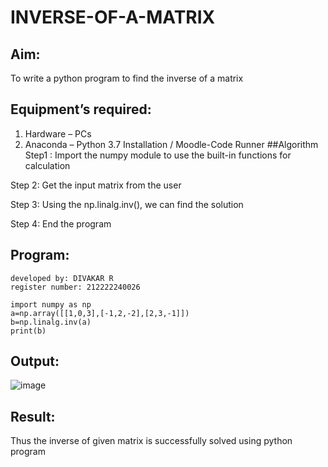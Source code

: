 # INVERSE-OF-A-MATRIX
## Aim:
To write a python program to find the inverse of a matrix
## Equipment’s required:
1. 	Hardware – PCs
2. 	Anaconda – Python 3.7 Installation / Moodle-Code Runner
##Algorithm
Step1 :
Import the numpy module to use the built-in functions for calculation

Step 2:
Get the input matrix from the user

Step 3:
Using the np.linalg.inv(), we can find the solution

Step 4:
End the program

## Program:
```
developed by: DIVAKAR R
register number: 212222240026

import numpy as np
a=np.array([[1,0,3],[-1,2,-2],[2,3,-1]])
b=np.linalg.inv(a)
print(b)

```
## Output:

![image](https://user-images.githubusercontent.com/121932143/226876835-4901487e-005a-4f68-aba6-edca0fb4674a.png)


## Result:
Thus the inverse of given matrix is successfully solved using python program

